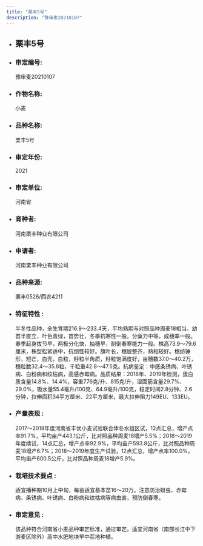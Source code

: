 ```yaml
---
title: "栗丰5号"
description: "豫审麦20210107"
---
```

* ## 栗丰5号
* ###  审定编号:  
   豫审麦20210107

*  ### 作物名称:  
   小麦

*   ###  品种名称: 
    栗丰5号

*   ### 审定年份: 
    2021

*   ### 审定单位:  
    河南省

*   ### 育种者:  
    河南栗丰种业有限公司

*   ### 申请者:  
    河南栗丰种业有限公司

*   ### 品种来源:  
    栗丰0526/西农4211

*   ### 特征特性 : 
    半冬性品种，全生育期216.9～233.4天，平均熟期与对照品种周麦18相当。幼苗半直立，叶色青绿，苗势壮，冬季抗寒性一般。分蘖力中等，成穗率一般。春季起身拔节早，两极分化快，抽穗早，耐倒春寒能力一般。株高73.9～79.6厘米，株型松紧适中，抗倒性较好。旗叶长，穗层整齐，熟相较好。穗纺锤形，短芒，白壳，白粒，籽粒半角质，籽粒饱满度好，亩穗数37.0～40.2万，穗粒数32.4～35.8粒，千粒重42.8～47.5克。抗病鉴定：中感条锈病、叶锈病、白粉病和纹枯病，高感赤霉病。品质结果：2018年、2019年检测，蛋白质含量14.8%、14.4%，容重776克/升、815克/升，湿面筋含量29.7%、29.0%，吸水量55.4毫升/100克、64.9毫升/100克，稳定时间2.8分钟、2.6分钟，拉伸面积34平方厘米、22平方厘米，最大拉伸阻力149EU、133EU。

*   ### 产量表现 : 
    2017～2018年度河南省丰优小麦试验联合体冬水组区试，12点汇总，增产点率91.7%，平均亩产443.1公斤，比对照品种周麦18增产5.5%；2018～2019年度续试，14点汇总，增产点率92.9%，平均亩产593.8公斤，比对照品种周麦18增产6.7%；2018～2019年度生产试验，12点汇总，增产点率100.0%，平均亩产600.5公斤，比对照品种周麦18增产5.9%。

*   ### 栽培技术要点 : 
    适宜播种期10月上中旬，每亩适宜基本苗16～20万。注意防治蚜虫、赤霉病、条锈病、叶锈病、白粉病和纹枯病等病虫害，预防倒春寒。

*   ### 审定意见 : 
    该品种符合河南省小麦品种审定标准，通过审定。适宜河南省（南部长江中下游麦区除外）高中水肥地块早中茬地种植。
